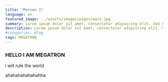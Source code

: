 ```yaml
---
title: "Person 1"
language: en
featured_image: ../assets/images/pages/wait.jpg
summary: Lorem ipsum dolor sit amet, consectetur adipiscing elit. Sed cursus, odio nec venenatis lacinia, lacus lectus varius nisi, in tristique mi purus ut libero.
description: Lorem ipsum dolor sit amet, consectetur adipiscing elit. Sed cursus, odio nec venenatis lacinia, lacus lectus varius nisi, in tristique mi purus ut libero. Vestibulum vel convallis felis. Ut finibus lorem vestibulum lobortis rhoncus.
#categories: Blog
tags: MEGATRON
---
```


### HELLO I AM MEGATRON
i will rule the world 


ahahahahahahahha